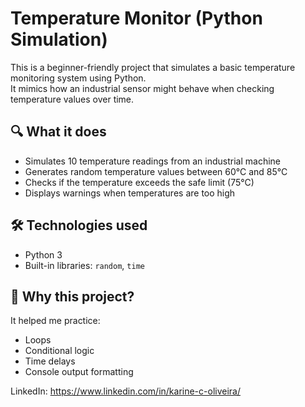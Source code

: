 # Temperature Monitor (Python Simulation)

This is a beginner-friendly project that simulates a basic temperature monitoring system using Python.  
It mimics how an industrial sensor might behave when checking temperature values over time.

## 🔍 What it does

- Simulates 10 temperature readings from an industrial machine
- Generates random temperature values between 60°C and 85°C
- Checks if the temperature exceeds the safe limit (75°C)
- Displays warnings when temperatures are too high

## 🛠 Technologies used

- Python 3
- Built-in libraries: `random`, `time`

## 🧠 Why this project?

It helped me practice:
- Loops
- Conditional logic
- Time delays
- Console output formatting

LinkedIn: https://www.linkedin.com/in/karine-c-oliveira/

